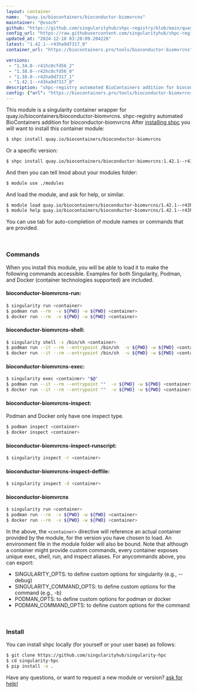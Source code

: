 ```yaml
---
layout: container
name:  "quay.io/biocontainers/bioconductor-biomvrcns"
maintainer: "@vsoch"
github: "https://github.com/singularityhub/shpc-registry/blob/main/quay.io/biocontainers/bioconductor-biomvrcns/container.yaml"
config_url: "https://raw.githubusercontent.com/singularityhub/shpc-registry/main/quay.io/biocontainers/bioconductor-biomvrcns/container.yaml"
updated_at: "2024-12-10 03:20:09.204228"
latest: "1.42.1--r43ha9d7317_0"
container_url: "https://biocontainers.pro/tools/bioconductor-biomvrcns"

versions:
 - "1.34.0--r41hc0cfd56_2"
 - "1.38.0--r42hc0cfd56_0"
 - "1.38.0--r42ha9d7317_1"
 - "1.42.1--r43ha9d7317_0"
description: "shpc-registry automated BioContainers addition for bioconductor-biomvrcns"
config: {"url": "https://biocontainers.pro/tools/bioconductor-biomvrcns", "maintainer": "@vsoch", "description": "shpc-registry automated BioContainers addition for bioconductor-biomvrcns", "latest": {"1.42.1--r43ha9d7317_0": "sha256:f1ff048fe44fed3a2d080e2e228cee5e53fcf6bda79d71512f1eea6982ee5606"}, "tags": {"1.34.0--r41hc0cfd56_2": "sha256:fa962454b053dc5c904a6c7f95ff245daec7c75f4a414ed910cd2f55916dbafd", "1.38.0--r42hc0cfd56_0": "sha256:7de521923747ad93c66eeae608b9f118144cd925bb7a4e1ec3e32117d0100ce8", "1.38.0--r42ha9d7317_1": "sha256:dc7630126e86419d50a2cad7dafc6e9e2eda6acb8cf84f5779ded7cd66b911b8", "1.42.1--r43ha9d7317_0": "sha256:f1ff048fe44fed3a2d080e2e228cee5e53fcf6bda79d71512f1eea6982ee5606"}, "docker": "quay.io/biocontainers/bioconductor-biomvrcns"}
---
```


This module is a singularity container wrapper for quay.io/biocontainers/bioconductor-biomvrcns.
shpc-registry automated BioContainers addition for bioconductor-biomvrcns
After [installing shpc](#install) you will want to install this container module:


```bash
$ shpc install quay.io/biocontainers/bioconductor-biomvrcns
```

Or a specific version:

```bash
$ shpc install quay.io/biocontainers/bioconductor-biomvrcns:1.42.1--r43ha9d7317_0
```

And then you can tell lmod about your modules folder:

```bash
$ module use ./modules
```

And load the module, and ask for help, or similar.

```bash
$ module load quay.io/biocontainers/bioconductor-biomvrcns/1.42.1--r43ha9d7317_0
$ module help quay.io/biocontainers/bioconductor-biomvrcns/1.42.1--r43ha9d7317_0
```

You can use tab for auto-completion of module names or commands that are provided.

<br>

### Commands

When you install this module, you will be able to load it to make the following commands accessible.
Examples for both Singularity, Podman, and Docker (container technologies supported) are included.

#### bioconductor-biomvrcns-run:

```bash
$ singularity run <container>
$ podman run --rm  -v ${PWD} -w ${PWD} <container>
$ docker run --rm  -v ${PWD} -w ${PWD} <container>
```

#### bioconductor-biomvrcns-shell:

```bash
$ singularity shell -s /bin/sh <container>
$ podman run --it --rm --entrypoint /bin/sh  -v ${PWD} -w ${PWD} <container>
$ docker run --it --rm --entrypoint /bin/sh  -v ${PWD} -w ${PWD} <container>
```

#### bioconductor-biomvrcns-exec:

```bash
$ singularity exec <container> "$@"
$ podman run --it --rm --entrypoint ""  -v ${PWD} -w ${PWD} <container> "$@"
$ docker run --it --rm --entrypoint ""  -v ${PWD} -w ${PWD} <container> "$@"
```

#### bioconductor-biomvrcns-inspect:

Podman and Docker only have one inspect type.

```bash
$ podman inspect <container>
$ docker inspect <container>
```

#### bioconductor-biomvrcns-inspect-runscript:

```bash
$ singularity inspect -r <container>
```

#### bioconductor-biomvrcns-inspect-deffile:

```bash
$ singularity inspect -d <container>
```



#### bioconductor-biomvrcns

```bash
$ singularity run <container>
$ podman run --rm  -v ${PWD} -w ${PWD} <container>
$ docker run --rm  -v ${PWD} -w ${PWD} <container>
```


In the above, the `<container>` directive will reference an actual container provided
by the module, for the version you have chosen to load. An environment file in the
module folder will also be bound. Note that although a container
might provide custom commands, every container exposes unique exec, shell, run, and
inspect aliases. For anycommands above, you can export:

 - SINGULARITY_OPTS: to define custom options for singularity (e.g., --debug)
 - SINGULARITY_COMMAND_OPTS: to define custom options for the command (e.g., -b)
 - PODMAN_OPTS: to define custom options for podman or docker
 - PODMAN_COMMAND_OPTS: to define custom options for the command

<br>

### Install

You can install shpc locally (for yourself or your user base) as follows:

```bash
$ git clone https://github.com/singularityhub/singularity-hpc
$ cd singularity-hpc
$ pip install -e .
```

Have any questions, or want to request a new module or version? [ask for help!](https://github.com/singularityhub/singularity-hpc/issues)